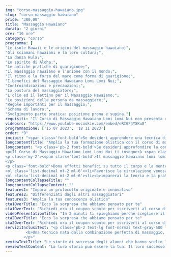 ```yaml
---
img: "corso-massaggio-hawaiano.jpg"
slug: "corso-massaggio-hawaiano"
price: "380,00"
title: "Massaggio Hawaiano"
durata: "2 giorni"
ore: "16 ore"
category: "corso"
programma: [
"Le isole Hawaii e le origini del massaggio hawaiano;",
"Gli sciamani hawaiani e la loro cultura;",
"La danza Hula;",
"Lo spirito di Aloha;",
"Le antiche pratiche di guarigione;",
"Il massaggio hawaiano e l’unione con il mondo;",
"Il ritmo e la forza del mare come forma di guarigione;",
"I benefici del Massaggio Hawaiano Lomi Lomi Nui;",
"Controindicazioni e precauzioni;",
"La postura del massaggiatore;",
"L'olio ed il lettino per il Massaggio Hawaiano;",
"Le posizioni della persona da massaggiare;",
"Regole importanti per il massaggio;",
"Schema di lavoro;",
"Svolgimento parte pratica: posizione prona e supina."]
requisiti: "Il Corso di Massaggio Hawaiano Lomi Lomi Nui non presenta requisiti ed è un corso aperto a tutti."
videosrc: "https://www.youtube-nocookie.com/embed/eRIGF4YSKu8"
programmazione: ['15 07 2023', '18 11 2023']  
order: "9"
incipit: "<span class='font-bold'>Se desideri apprendere una tecnica di massaggio poco conosciuta</span> ma tanto efficace <span class='font-bold'>che ti permetterà di differenziarti nel mondo del massaggio, devi assolutamente iscriverti al corso Hawaiano Lomi Lomi Nui.</span> <span class='block py-2'>Richiedi maggiori informazioni e scopri la sorpresa che ti abbiamo riservato.</span>"
longcontentTitle: "Amplia la tua formazione olistica con il corso di massaggio hawaiano"            
longcontent: "<p class='pb-2 font-bold'>Se desideri approfondire la conoscenza del mondo olistico, questo è il corso di massaggio giusto per te.</p> 
<p>Il Corso di Massaggio Hawaiano Lomi Lomi Nui ti insegnerà <span class='font-bold'>una tecnica olistica che nasce dalla filosofia di vita polinesiana chiamata huna, il “segreto”</span>. Questa filosofia si basa sull’idea che ognuno di noi crea la propria realtà con i propri pensieri, sentimenti e azioni e che possiamo cambiare le nostre convinzioni limitanti per realizzare i nostri desideri.</p>
<p class='my-2'><span class='font-bold'>Il massaggio hawaiano lomi lomi nui è una tecnica di manipolazione fisica e bioenergetica che agisce su tutto il corpo con movimenti fluidi e ritmici</span>, alternando dolcezza ed energia, lentezza e rapidità, intensità e leggerezza. <span class='font-bold'>Il tutto per far sentire fluttuare dell’acqua intorno al corpo con movimenti che ricordano le onde dell’oceano</span> senza essere immersi nell’acqua.
</p>
<p class='font-bold'>Dona effetti benefici su tutto il corpo e la mente:</p>
<ol class='list-decimal mt-2 ml-6'><li>Favorisce la circolazione venosa, linfatica e arteriosa;</li><li>stimola il metabolismo e l’eliminazione delle tossine;</li><li>allunga e rilassa i tessuti molli e le articolazioni;</li><li>crea calore e benessere.</li></ol><p class='mt-2'>Nel corso di massaggio hawaiano lomi lomi nui:</p> 
<ol class='list-decimal mt-2 ml-6'><li><b>imparerai la teoria e la pratica del massaggio</b>;</li><li>studierai la filosofia huna e le sue applicazioni;</li><li><b>approfondirai le tecniche di manipolazione con le mani e gli avambracci</b> su tutto il corpo. </li></ol><p class='my-2'>Il corso ti renderà in grado di praticare un massaggio hawaiano lomi lomi nui efficace e sicuro, ottenendo un’azione riflessa su tutto il sistema connettivo.</p>"
longcontentCollapseTitle: ""
longcontentCollapseContent: ""
features1: "Impara un protocollo originale e innovativo"
features2: "Differenziati dagli altri massaggiatori"
features3: "Amplia la tua conoscenza olistica"  
cta1OverTitle: "Ecco la sorpresa che abbiamo pensato per te"
cta1OverText: "Richiedi ora il coupon sconto per iscriverti al corso di massaggio hawaiano"
videoPresentationTitle: "In 2 minuti ti spieghiamo perché scegliere il corso di massaggio hawaiano"
cta2OverTitle: "Ecco la sorpresa che abbiamo pensato per te"
cta2OverText: "Richiedi ora il coupon sconto per iscriverti al corso di massaggio hawaiano"
serviziInclusiText: "<p class='pb-2 text-lg font-normal text-gray-500 lg:text-xl sm:px-16 lg:px-48 text-justify'>
         <b>Una tecnica nata dalla combinazione perfetta di massaggio, respirazione e danza.</b> Una tecnica che utilizza dolci e intensi movimenti per ricordare la forza del mare. <b>Una tecnica poco conosciuta che ti permetterà di ampliare la tua formazione e aprirti a nuove opportunità lavorative.</b> Contattaci ora per iscriverti al nostro corso. 
        </p>"
reviewTextTitle: "Le storie di successo degli alunni che hanno scelto la nostra scuola di massaggio"        
reviewTextContent: "La loro storia può essere la tua. Il loro successo puoi ottenerlo anche tu.<span class='block py-2'>Cosa aspetti? Scegli anche tu di essere finalmente felice del lavoro che scegli.</span>" 
---
```

